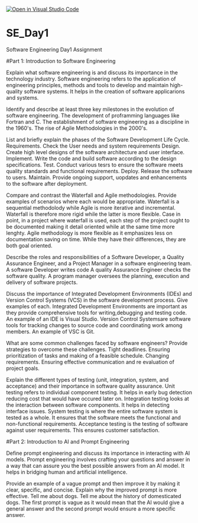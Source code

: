 [![Open in Visual Studio Code](https://classroom.github.com/assets/open-in-vscode-2e0aaae1b6195c2367325f4f02e2d04e9abb55f0b24a779b69b11b9e10269abc.svg)](https://classroom.github.com/online_ide?assignment_repo_id=15575355&assignment_repo_type=AssignmentRepo)
# SE_Day1
Software Engineering Day1 Assignment

#Part 1: Introduction to Software Engineering

Explain what software engineering is and discuss its importance in the technology industry.
Software engineering refers to the application of engineering principles, methods and tools to develop and maintain high-quality software systems. It helps in the creation of software applicarions and systems.

Identify and describe at least three key milestones in the evolution of software engineering.
The development of proframming languages like Fortran and C.
The establishment of software engineering as a discipline in the 1960's.
The rise of Agile Methodologies in the 2000's.

List and briefly explain the phases of the Software Development Life Cycle.
Requirements. Check the User needs and system requirements
Design. Create high level designs of the software architecture and user interface.
Implement. Write the code and build software according to the design specifications.
Test. Conduct various tesrs to ensure the software meets quality standards and functional requirements.
Deploy. Release the software to users.
Maintain. Provide ongoing support, uopdates and enhancements to the software after deployment.

Compare and contrast the Waterfall and Agile methodologies. Provide examples of scenarios where each would be appropriate.
Waterfall is a sequential methodolody while Agile is more iterative and incremental. Waterfall is therefore more rigid while the latter is more flexible.
Case in point, in a project where waterfall is used, each step of the project ought to be documented making it detail oriented while at the same time more lenghty.
Agile methodology is more flexible as it emphasizes less on documentation saving on time.
While they have their differences, they are both goal oriented.

Describe the roles and responsibilities of a Software Developer, a Quality Assurance Engineer, and a Project Manager in a software engineering team.
A software Developer writes code
A quality Assurance Engineer checks the software quality.
A program manager oversees the planning, execution and delivery of software projects.

Discuss the importance of Integrated Development Environments (IDEs) and Version Control Systems (VCS) in the software development process. Give examples of each.
Integrated Development Environments are important as they provide comprehensive tools for writing,debugging and testing code. An example of an IDE is Visual Studio.
Version Control Systemsare software tools for tracking changes to source code and coordinating work among members. An example of VSC is Git.

What are some common challenges faced by software engineers? Provide strategies to overcome these challenges.
Tight deadlines. Ensuring prioritization of tasks and making of a feasible schedule.
Changing requirements. Ensuring effective communication and re evaluation of project goals.

Explain the different types of testing (unit, integration, system, and acceptance) and their importance in software quality assurance.
Unit testing refers to individual component testing. It helps in early bug detection reducing cost that would have occured later on.
Integration testing looks at the interaction between software components. It helps in detecting interface issues.
System testing is where the entire software system is tested as a whole. It ensures that the software meets the functional and non-functional requirements.
Acceptance testing is the testing of software against user requirements. This ensures customer satisfaction.

#Part 2: Introduction to AI and Prompt Engineering


Define prompt engineering and discuss its importance in interacting with AI models.
Prompt engineering involves crafting your questions and answer in a way that can assure you the best possible answers from an AI model. It helps in bridging human and artificial intelligence.

Provide an example of a vague prompt and then improve it by making it clear, specific, and concise. Explain why the improved prompt is more effective.
Tell me about dogs.
Tell me about the history of domesticated dogs.
The first prompt is vague as it would mean that the AI would give a general answer and the second prompt would ensure a more specific answer.
